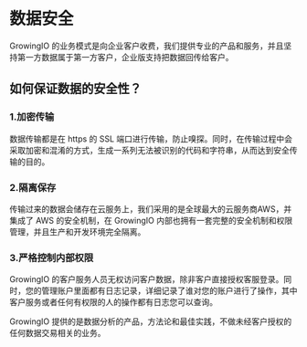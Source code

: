 # 数据安全

GrowingIO 的业务模式是向企业客户收费，我们提供专业的产品和服务，并且坚持第一方数据属于第一方客户，企业版支持把数据回传给客户。

## 如何保证数据的安全性？

### 1.加密传输

数据传输都是在 https 的 SSL 端口进行传输，防止嗅探。同时，在传输过程中会采取加密和混淆的方式，生成一系列无法被识别的代码和字符串，从而达到安全传输的目的。

### 2.隔离保存

传输过来的数据会储存在云服务上，我们采用的是全球最大的云服务商AWS，并集成了 AWS 的安全机制，在 GrowingIO 内部也拥有一套完整的安全机制和权限管理，并且生产和开发环境完全隔离。

### 3.严格控制内部权限

GrowingIO 的客户服务人员无权访问客户数据，除非客户直接授权客服登录。同时，您的管理账户里面都有日志记录，详细记录了谁对您的账户进行了操作，其中客户服务或者任何有权限的人的操作都有日志您可以查询。

GrowingIO 提供的是数据分析的产品，方法论和最佳实践，不做未经客户授权的任何数据交易相关的业务。

